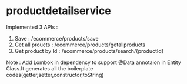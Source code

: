 # productdetailservice

Implemented 3 APIs :
1. Save     : /ecommerce/products/save
2. Get all proucts  : /ecommerce/products/getallproducts
3. Get product by Id : /ecommerce/products/search/{productId}

Note : Add Lombok in dependency to support @Data annotaion in Entity Class.It generates all the boilerplate codes(getter,setter,constructor,toString) 
